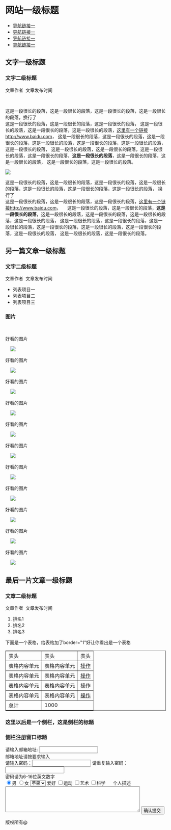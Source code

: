 <!DOCTYPE HTML>
<html>
<head>
<meta http-equiv="Content-Type" content="text/html; charset=utf-8">
<title>2017lfehtml01</title>
</head>
<body>
<h1>网站一级标题</h1>
<ul>
 <li> <a href="#">导航链接一</a></li>
 <li> <a href="#">导航链接一</a></li>
 <li> <a href="#">导航链接一</a></li>
 <li> <a href="#">导航链接一</a></li>
</ul>
<h2>文字一级标题</h2>
   <h3>文字二级标题</h3>
      <p>文章作者&nbsp;&nbsp;文章发布时间</p>
      <p>这是一段很长的段落，这是一段很长的段落，这是一段很长的段落，这是一段很长的段落，换行了<br>这是一段很长的段落，这是一段很长的段落，这是一段很长的段落，
      这是一段很长的段落，这是一段很长的段落，这是一段很长的段落，<a href="http://www.baidu.com">这里有一个链接http://www.baidu.com</a>，
      这是一段很长的段落，这是一段很长的段落，这是一段很长的段落，这是一段很长的段落，这是一段很长的段落，这是一段很长的段落，这是一段很长的段落，
      这是一段很长的段落，这是一段很长的段落，这是一段很长的段落，这是一段很长的段落，<b>这是一段很长的段落</b>，这是一段很长的段落，这是一段很长的段落，
      这是一段很长的段落，这是一段很长的段落。</p>
      <img src="http://image17-c.poco.cn/mypoco/myphoto/20150914/22/17431651620150914225440030_640.jpg">
      <p>这是一段很长的段落，这是一段很长的段落，这是一段很长的段落，这是一段很长的段落，这是一段很长的段落，这是一段很长的段落，这是一段很长的段落，
      换行了<br>这是一段很长的段落，这是一段很长的段落，这是一段很长的段落，<a href="http://www.baidu.com">这里有一个链接http://www.baidu.com</a>，
      这是一段很长的段落，这是一段很长的段落，<b>这是一段很长的段落</b>，这是一段很长的段落，这是一段很长的段落，这是一段很长的段落，这是一段很长的段落，
      这是一段很长的段落，这是一段很长的段落，这是一段很长的段落，这是一段很长的段落，这是一段很长的段落，这是一段很长的段落，这是一段很长的段落，
      这是一段很长的段落，这是一段很长的段落。</p>
<h2>另一篇文章一级标题</h2>
<h3>文字二级标题</h3>
<p>文章作者&nbsp;&nbsp;文章发布时间</p>
<ul>
<li>列表项目一</li>
<li>列表项目二</li>
<li>列表项目三</li>
</ul>
<h3>图片</h3>
&nbsp; &nbsp; <p>好看的图片</p>
&nbsp; &nbsp; <img src="http://image17-c.poco.cn/mypoco/myphoto/20150914/22/17431651620150914225440030_640.jpg">
&nbsp; &nbsp; <p>好看的图片<p>
&nbsp; &nbsp; <img src="http://img.hb.aicdn.com/b07ebcd8c631582d264d6693ae5747a86b31e12530c86-qbLNP7">
&nbsp; &nbsp; <p>好看的图片</p>
&nbsp; &nbsp; <img src="http://img.hb.aicdn.com/ea04fec024ecff44da093effccbb587e1fc0d4b14cefc-Ja6YTR">
&nbsp; &nbsp; <p>好看的图片</p>
&nbsp; &nbsp; <img src="http://img.hb.aicdn.com/ea04fec024ecff44da093effccbb587e1fc0d4b14cefc-Ja6YTR_fw658">
&nbsp; &nbsp; <p>好看的图片</p>
&nbsp; &nbsp; <img src="https://photo.tuchong.com/1076705/l/18518873.webp">
&nbsp; &nbsp; <p>好看的图片</p>
&nbsp; &nbsp; <img src="https://photo.tuchong.com/1076705/f/18521450.jpg">
&nbsp; &nbsp; <p>好看的图片</p>
&nbsp; &nbsp; <img src="https://timgsa.baidu.com/timg?image&quality=80&size=b9999_10000&sec=1489410783446&di=ccf95d715d538e8f220e898b97fcbb48&imgtype=0&src=http%3A%2F%2Fe.hiphotos.baidu.com%2Fimage%2Fpic%2Fitem%2F83025aafa40f4bfb27bfbf2b014f78f0f7361865.jpg">
&nbsp; &nbsp; <p>好看的图片</p>
&nbsp; &nbsp; <img src="https://timgsa.baidu.com/timg?image&quality=80&size=b9999_10000&sec=1489410821058&di=a224f76bf7b3cc47c0ec7d121f4d0bab&imgtype=0&src=http%3A%2F%2Fe.hiphotos.baidu.com%2Fimage%2Fpic%2Fitem%2F267f9e2f07082838734a4214ba99a9014c08f16f.jpg">
&nbsp; &nbsp; <p>好看的图片</p>
&nbsp; &nbsp; <img src="https://timgsa.baidu.com/timg?image&quality=80&size=b9999_10000&sec=1489410873721&di=79ebf556e4f5e97a22f8aa83a85c3deb&imgtype=0&src=http%3A%2F%2Fe.hiphotos.baidu.com%2Fimage%2Fpic%2Fitem%2F562c11dfa9ec8a13ef08fefdf503918fa0ecc099.jpg">
&nbsp; &nbsp; <p>好看的图片</p>
&nbsp; &nbsp; <img src="https://timgsa.baidu.com/timg?image&quality=80&size=b9999_10000&sec=1489410922509&di=a2e1bf54151ffdac1636e58d537b71d6&imgtype=0&src=http%3A%2F%2Fd.hiphotos.baidu.com%2Fimage%2Fpic%2Fitem%2F3b87e950352ac65cc388d873f9f2b21193138a25.jpg">
&nbsp; &nbsp; <p>好看的图片</p>
&nbsp; &nbsp; <img src="http://image17-c.poco.cn/mypoco/myphoto/20150914/22/17431651620150914225440030_640.jpg">

<h2>最后一片文章一级标题</h2>
<h3>文章二级标题</h3>
<p>文章作者&nbsp;&nbsp;文章发布时间</p>
<ol>
<li>排名1</li>
<li>排名2</li>
<li>排名3</li>
</ol>
<p>下面是一个表格，给表格加了border="1"好让你看出是一个表格</p>
<table border="1">
<tr>
<td>表头</td>
<td>表头</td>
<td>表头</td>
</tr>
<tr>
<td>表格内容单元</td>
<td>表格内容单元</td>
<td><a href="https://www.baidu.com/">操作</a></td>
</tr>
<tr>
<td>表格内容单元</td>
<td>表格内容单元</td>
<td><a href="https://www.baidu.com/">操作</a></td>
</tr>
<tr>
<td>表格内容单元</td>
<td>表格内容单元</td>
<td><a href="https://www.baidu.com/">操作</a></td>
</tr>
<tr>
<td>表格内容单元</td>
<td>表格内容单元</td>
<td><a href="https://www.baidu.com/">操作</a></td>
</tr><tr>
<td>总计</td>
<td colspan="2">1000</td>
</tr>
</table>
<h3>这里以后是一个侧栏，这是侧栏的标题</h3>
<h3>侧栏注册窗口标题</h3>
<form>
请输入邮箱地址:
<input type="text" name="这是一个文本输入框"><br>
邮箱地址请按要求输入<br>
请输入密码：<input type="text" name="这是一个文本输入框">
请重复输入密码：<input type="text" name="这是一个文本输入框"><br>
密码请为6-16位英文数字
<br>
<input type="radio" name="sex" value="male" checked>男
<input type="radio" name="sex" value="female">女
<select name="水果">  
<option value="apple">苹果</option>  
<option value="orange">橘子</option>  
<option value="banana">香蕉</option>  
<option value="pear">梨</option>  
</select> 
爱好
<input type="checkbox" value="sport" name="sport">运动
<input type="checkbox" value="art" name="art">艺术
<input type="checkbox" value="science" name="science" >科学&nbsp; &nbsp;  
个人描述
<textarea rows="5" cols="50">  
</textarea>  
<input type="submit" value="确认提交 ">
</form>
<p>版权所有@</p>
</body>
</html>
